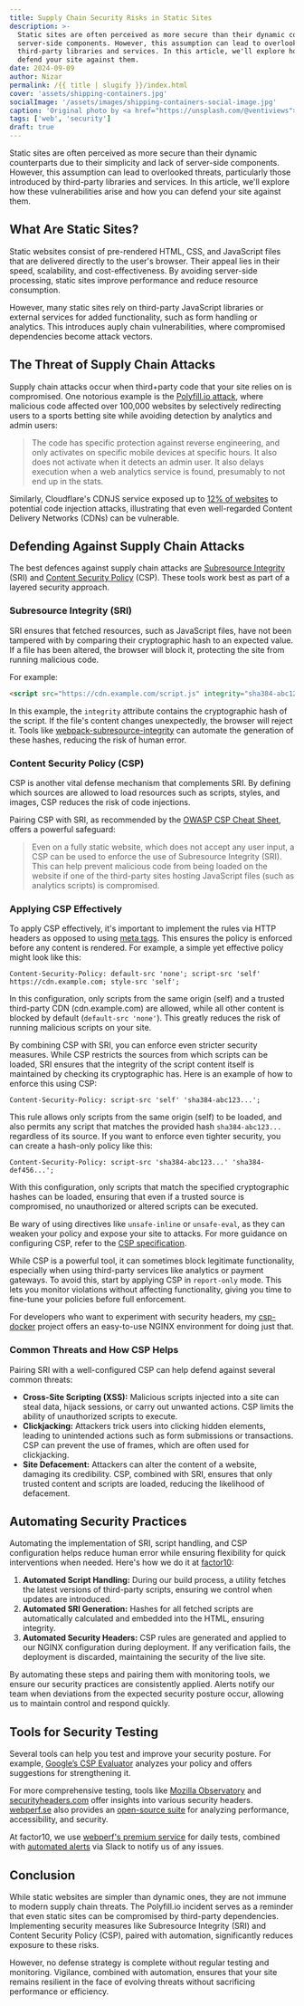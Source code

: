 ```yaml
---
title: Supply Chain Security Risks in Static Sites
description: >-
  Static sites are often perceived as more secure than their dynamic counterparts due to their simplicity and lack of
  server-side components. However, this assumption can lead to overlooked threats, particularly those introduced by
  third-party libraries and services. In this article, we'll explore how these vulnerabilities arise and how you can
  defend your site against them.
date: 2024-09-09
author: Nizar
permalink: /{{ title | slugify }}/index.html
cover: 'assets/shipping-containers.jpg'
socialImage: '/assets/images/shipping-containers-social-image.jpg'
caption: 'Original photo by <a href="https://unsplash.com/@ventiviews">Venti Views</a> on <a href="https://unsplash.com/photos/aerial-view-of-city-buildings-during-daytime-6p0JBES_65E">Unsplash</a>'
tags: ['web', 'security']
draft: true
---
```


Static sites are often perceived as more secure than their dynamic counterparts due to their simplicity and lack of
server-side components. However, this assumption can lead to overlooked threats, particularly those introduced by
third-party libraries and services. In this article, we'll explore how these vulnerabilities arise and how you can
defend your site against them.

## What Are Static Sites?

Static websites consist of pre-rendered HTML, CSS, and JavaScript files that are delivered directly to the user's
browser. Their appeal lies in their speed, scalability, and cost-effectiveness. By avoiding server-side processing,
static sites improve performance and reduce resource consumption.

However, many static sites rely on third-party JavaScript libraries or external services for added functionality, such
as form handling or analytics. This introduces auply chain vulnerabilities, where compromised dependencies become attack
vectors.

## The Threat of Supply Chain Attacks

Supply chain attacks occur when third+party code that your site relies on is compromised. One notorious example is the
[Polyfill.io attack](https://sansec.io/research/polyfill-supply-chain-attack), where malicious code affected over
100,000 websites by selectively redirecting users to a sports betting site while avoiding detection by analytics and
admin users:

> The code has specific protection against reverse engineering, and only activates on specific mobile devices at
  specific hours. It also does not activate when it detects an admin user. It also delays execution when a web analytics
  service is found, presumably to not end up in the stats.

Similarly, Cloudflare's CDNJS service exposed up to [12% of websites](https://www.bleepingcomputer.com/news/security/critical-cloudflare-cdn-flaw-allowed-compromise-of-12-percent-of-all-sites/)
to potential code injection attacks, illustrating that even well-regarded Content Delivery Networks (CDNs) can be
vulnerable.

## Defending Against Supply Chain Attacks

The best defences against supply chain attacks are [Subresource Integrity](https://developer.mozilla.org/en-US/docs/Web/Security/Subresource_Integrity)
(SRI) and [Content Security Policy](https://developer.mozilla.org/en-US/docs/Web/HTTP/CSP) (CSP). These tools work best
as part of a layered security approach.

### Subresource Integrity (SRI)

SRI ensures that fetched resources, such as JavaScript files, have not been tampered with by comparing their
cryptographic hash to an expected value. If a file has been altered, the browser will block it, protecting the site from
running malicious code.

For example:

```html
<script src="https://cdn.example.com/script.js" integrity="sha384-abc123..." crossorigin="anonymous"></script>
```

In this example, the `integrity` attribute contains the cryptographic hash of the script. If the file's content changes
unexpectedly, the browser will reject it. Tools like [webpack-subresource-integrity](https://www.npmjs.com/package/webpack-subresource-integrity)
can automate the generation of these hashes, reducing the risk of human error.

### Content Security Policy (CSP)

CSP is another vital defense mechanism that complements SRI. By defining which sources are allowed to load resources
such as scripts, styles, and images, CSP reduces the risk of code injections.

Pairing CSP with SRI, as recommended by the [OWASP CSP Cheat Sheet](https://cheatsheetseries.owasp.org/cheatsheets/Content_Security_Policy_Cheat_Sheet.html#defense-in-depth),
offers a powerful safeguard:

> Even on a fully static website, which does not accept any user input, a CSP can be used to enforce the use of
  Subresource Integrity (SRI). This can help prevent malicious code from being loaded on the website if one of the
  third-party sites hosting JavaScript files (such as analytics scripts) is compromised.

### Applying CSP Effectively

To apply CSP effectively, it's important to implement the rules via HTTP headers as opposed to using [meta tags](https://content-security-policy.com/examples/meta/).
This ensures the policy is enforced before any content is rendered. For example, a simple yet effective policy might
look like this:

```text
Content-Security-Policy: default-src 'none'; script-src 'self' https://cdn.example.com; style-src 'self';
```

In this configuration, only scripts from the same origin (self) and a trusted third-party CDN (cdn.example.com) are
allowed, while all other content is blocked by default (`default-src 'none'`). This greatly reduces the risk of running
malicious scripts on your site.

By combining CSP with SRI, you can enforce even stricter security measures. While CSP restricts the sources from which
scripts can be loaded, SRI ensures that the integrity of the script content itself is maintained by checking its
cryptographic has. Here is an example of how to enforce this using CSP:

```text
Content-Security-Policy: script-src 'self' 'sha384-abc123...';
```

This rule allows only scripts from the same origin (self) to be loaded, and also permits any script that matches the
provided hash `sha384-abc123...` regardless of its source. If you want to enforce even tighter security, you can create
a hash-only policy like this:

```text
Content-Security-Policy: script-src 'sha384-abc123...' 'sha384-def456...';
```

With this configuration, only scripts that match the specified cryptographic hashes can be loaded, ensuring that even
if a trusted source is compromised, no unauthorized or altered scripts can be executed.


Be wary of using directives like `unsafe-inline` or `unsafe-eval`, as they can weaken your policy and expose your site
to attacks. For more guidance on configuring CSP, refer to the [CSP specification](https://developer.mozilla.org/en-US/docs/Web/HTTP/Headers/Content-Security-Policy).

While CSP is a powerful tool, it can sometimes block legitimate functionality, especially when using third-party
services like analytics or payment gateways. To avoid this, start by applying CSP in `report-only` mode. This lets you
monitor violations without affecting functionality, giving you time to fine-tune your policies before full enforcement.

For developers who want to experiment with security headers, my [csp-docker](https://github.com/nizos/csp-docker)
project offers an easy-to-use NGINX environment for doing just that.

### Common Threats and How CSP Helps

Pairing SRI with a well-configured CSP can help defend against several common threats:

- **Cross-Site Scripting (XSS):** Malicious scripts injected into a site can steal data, hijack sessions, or carry out
  unwanted actions. CSP limits the ability of unauthorized scripts to execute.
- **Clickjacking:** Attackers trick users into clicking hidden elements, leading to unintended actions such as form
  submissions or transactions. CSP can prevent the use of frames, which are often used for clickjacking.
- **Site Defacement:** Attackers can alter the content of a website, damaging its credibility. CSP, combined with SRI,
  ensures that only trusted content and scripts are loaded, reducing the likelihood of defacement.

## Automating Security Practices

Automating the implementation of SRI, script handling, and CSP configuration helps reduce human error while ensuring
flexibility for quick interventions when needed. Here's how we do it at [factor10](https://www.factor10.com/websites/):

1. **Automated Script Handling:** During our build process, a utility fetches the latest versions of third-party
   scripts, ensuring we control when updates are introduced.
2. **Automated SRI Generation:** Hashes for all fetched scripts are automatically calculated and embedded
   into the HTML, ensuring integrity.
3. **Automated Security Headers:** CSP rules are generated and applied to our NGINX configuration during deployment.
   If any verification fails, the deployment is discarded, maintaining the security of the live site.

By automating these steps and pairing them with monitoring tools, we ensure our security practices are consistently
applied. Alerts notify our team when deviations from the expected security posture occur, allowing us to maintain
control and respond quickly.

## Tools for Security Testing

Several tools can help you test and improve your security posture. For example, [Google’s CSP Evaluator](https://csp-evaluator.withgoogle.com/)
analyzes your policy and offers suggestions for strengthening it.

For more comprehensive testing, tools like [Mozilla Observatory](https://observatory.mozilla.org/) and [securityheaders.com](https://securityheaders.com/)
offer insights into various security headers. [webperf.se](http://webperf.se) also provides an [open-source suite](https://github.com/Webperf-se/webperf_core)
for analyzing performance, accessibility, and security.

At factor10, we use [webperf's premium service](https://webperf.se/erbjudande/) for daily tests, combined with
[automated alerts](https://webperf.se/articles/webhooks/) via Slack to notify us of any issues.

## Conclusion

While static websites are simpler than dynamic ones, they are not immune to modern supply chain threats. The Polyfill.io
incident serves as a reminder that even static sites can be compromised by third-party dependencies. Implementing
security measures like Subresource Integrity (SRI) and Content Security Policy (CSP), paired with
automation, significantly reduces exposure to these risks.

However, no defense strategy is complete without regular testing and monitoring. Vigilance, combined with automation,
ensures that your site remains resilient in the face of evolving threats without sacrificing performance or efficiency.
